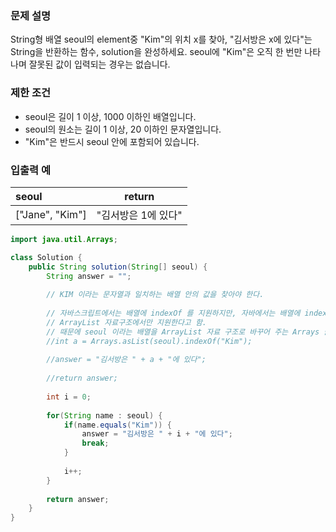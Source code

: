 ### **문제 설명**

String형 배열 seoul의 element중 "Kim"의 위치 x를 찾아, "김서방은 x에 있다"는 String을 반환하는 함수, solution을 완성하세요. seoul에 "Kim"은 오직 한 번만 나타나며 잘못된 값이 입력되는 경우는 없습니다.

### 제한 조건

- seoul은 길이 1 이상, 1000 이하인 배열입니다.
- seoul의 원소는 길이 1 이상, 20 이하인 문자열입니다.
- "Kim"은 반드시 seoul 안에 포함되어 있습니다.

### **입출력 예**  

| seoul  | return | 
| :------------ | :-----------: |
| ["Jane", "Kim"]     | "김서방은 1에 있다"         | 

``` java
import java.util.Arrays;

class Solution {
    public String solution(String[] seoul) {
        String answer = "";
        
        // KIM 이라는 문자열과 일치하는 배열 안의 값을 찾아야 한다. 
        
        // 자바스크립트에서는 배열에 indexOf 를 지원하지만, 자바에서는 배열에 indexOf 메소드를 지원하지 않는다.
        // ArrayList 자료구조에서만 지원한다고 함.
        // 때문에 seoul 이라는 배열을 ArrayList 자료 구조로 바꾸어 주는 Arrays 클래스의 asList() 메소드를 사용하여야 한다.
        //int a = Arrays.asList(seoul).indexOf("Kim");
        
        //answer = "김서방은 " + a + "에 있다";
        
        //return answer;
        
        int i = 0;
        
        for(String name : seoul) {
            if(name.equals("Kim")) {
                answer = "김서방은 " + i + "에 있다";
                break;
            }
            
            i++;
        }
        
        return answer;
    }
}
```